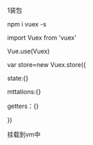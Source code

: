 1装包

npm i vuex -s

import Vuex from 'vuex'

Vue.use(Vuex)



var  store=new Vuex.store({

state:{}

mttations:{}

getters：{}

})



挂载到vm中

